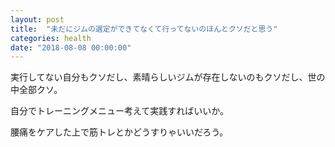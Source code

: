 ```yaml
---
layout: post
title:  "未だにジムの選定ができてなくて行ってないのほんとクソだと思う"
categories: health
date: "2018-08-08 00:00:00"
---
```


実行してない自分もクソだし、素晴らしいジムが存在しないのもクソだし、世の中全部クソ。

自分でトレーニングメニュー考えて実践すればいいか。

腰痛をケアした上で筋トレとかどうすりゃいいだろう。
